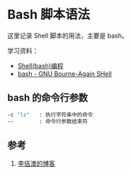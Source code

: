 <!-- toc -->
# Bash 脚本语法

这里记录 Shell 脚本的用法，主要是 bash。

学习资料：

* [Shell(bash)编程][2]
* [bash - GNU Bourne-Again SHell][3]

## bash 的命令行参数

```sh
-c "ls"   : 执行字符串中的命令
--        : 命令行参数结束符
```


## 参考

1. [李佶澳的博客][1]

[1]: https://www.lijiaocn.com "李佶澳的博客"
[2]: https://www.lijiaocn.com/%E7%BC%96%E7%A8%8B/2014/01/08/shell-usage.html "Shell(bash)编程"
[3]: http://man7.org/linux/man-pages/man1/bash.1.html "bash - GNU Bourne-Again SHell"
